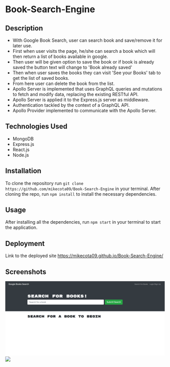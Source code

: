 # Book-Search-Engine

## Description

- With Google Book Search, user can search book and save/remove it for later use.
- First when user visits the page, he/she can search a book which will then return a list of books available in google.
- Then user will be given option to save the book or if book is already saved the button text will change to 'Book already saved'
- Then when user saves the books they can visit 'See your Books' tab to get the list of saved books.
- From here user can delete the book from the list.
- Apollo Server is implemented that uses GraphQL queries and mutations to fetch and modify data, replacing the existing RESTful API.
- Apollo Server is applied it to the Express.js server as middleware.
- Authentication tackled by the context of a GraphQL API.
- Apollo Provider implemented to communicate with the Apollo Server.

## Technologies Used

- MongoDB
- Express.js
- React.js
- Node.js

## Installation

To clone the repository run `git clone https://github.com/mikecota09/Book-Search-Engine` in your terminal. After cloning the repo, run `npm install` to install the necessary dependencies.

## Usage

After installing all the dependencies, run `npm start` in your terminal to start the application.

## Deployment

Link to the deployed site https://mikecota09.github.io/Book-Search-Engine/

## Screenshots

![](./client/src/screenshot1.png)
![](./client/src/screenshot2.png)
